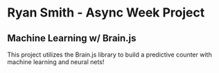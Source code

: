 # Ryan Smith - Async Week Project

## Machine Learning w/ Brain.js

This project utilizes the Brain.js library to build a predictive counter with machine learning and neural nets!